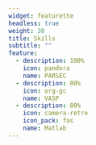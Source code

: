 ```yaml
---
widget: featurette
headless: true
weight: 30
title: Skills
subtitle: ""
feature:
  - description: 100%
    icon: pandora
    name: PARSEC
  - description: 80%
    icon: org-gc
    name: VASP
  - description: 80%
    icon: camera-retro
    icon_pack: fas
    name: Matlab
---
```

